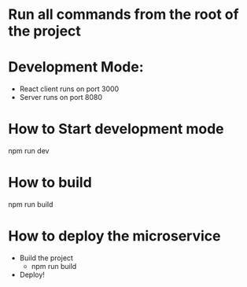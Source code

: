 # Run all commands from the root of the project

# Development Mode:

- React client runs on port 3000
- Server runs on port 8080

# How to Start development mode

npm run dev

# How to build

npm run build

# How to deploy the microservice

- Build the project
  - npm run build
- Deploy!
